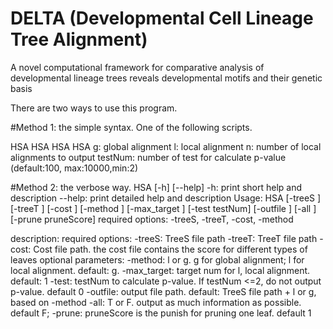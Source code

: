 # DELTA (Developmental Cell Lineage Tree Alignment)
A novel computational framework for comparative analysis of developmental lineage trees reveals developmental motifs and their genetic basis

There are two ways to use this program.

#Method 1: the simple syntax. One of the following scripts.

  HSA <TreeS file path> <TreeT file path> <Cost file path> <g>
  HSA <TreeS file path> <TreeT file path> <Cost file path> <l> <n>
  HSA <TreeS file path> <TreeT file path> <Cost file path> <g> <testNum>
  HSA <TreeS file path> <TreeT file path> <Cost file path> <l> <n> <testNum>
  g: global alignment
  l: local alignment
  n: number of local alignments to output
  testNum: number of test for calculate p-value (default:100, max:10000,min:2)

#Method 2: the verbose way.
  HSA [-h] [--help]
  -h: print short help and description
  --help: print detailed help and description
  Usage:
  HSA [-treeS <TreeS file path>] [-treeT <TreeT file path>]
      [-cost <Cost file path>] [-method <l or g>] [-max_target <target num for l>]
      [-test testNum] [-outfile <output file path>] [-all <T or F>] [-prune pruneScore]
  required options: -treeS, -treeT, -cost, -method

  description:
  required options:
    -treeS: TreeS file path
    -treeT: TreeT file path
    -cost: Cost file path. the cost file contains the score for different types of leaves
  optional parameters:
    -method: l or g. g for global alignment; l for local alignment. default: g.
    -max_target: target num for l, local alignment. default: 1
    -test: testNum to calculate p-value. If testNum <=2, do not output p-value. default 0
    -outfile: output file path. default: TreeS file path + l or g, based on -method
    -all: T or F. output as much information as possible. default F;
    -prune: pruneScore is the punish for pruning one leaf. default 1
